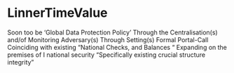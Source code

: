 # LinnerTimeValue
Soon too be ‘Global Data Protection Policy’ Through the Centralisation(s) and/of Monitoring Adversary(s) Through Setting(s) Formal Portal-Call Coinciding with existing “National Checks, and Balances “ Expanding on the premises of I national security “Specifically existing crucial structure integrity” 
